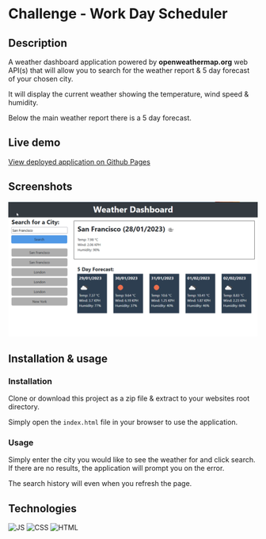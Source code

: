 # Challenge - Work Day Scheduler

## Description

A weather dashboard application powered by **openweathermap.org** web API(s) that will allow you to search for the weather report & 5 day forecast of your chosen city.

It will display the current weather showing the temperature, wind speed & humidity.

Below the main weather report there is a 5 day forecast.

## Live demo

[View deployed application on Github Pages](https://gurdeep-ninja.github.io//Weather-Dashboard/)


## Screenshots
![Screenshot 1 of Code Quiz](./assets/images/screenshot.png)

## Installation & usage

### Installation

Clone or download this project as a zip file & extract to your websites root directory.

Simply open the `index.html` file in your browser to use the application.

### Usage

Simply enter the city you would like to see the weather for and click search. If there are no results, the application will prompt you on the error.

The search history will even when you refresh the page.

## Technologies
![JS](https://img.shields.io/badge/javascript-69%25-blue) ![CSS](https://img.shields.io/badge/html-6%25-green)  ![HTML](https://img.shields.io/badge/html-25%25-red) 